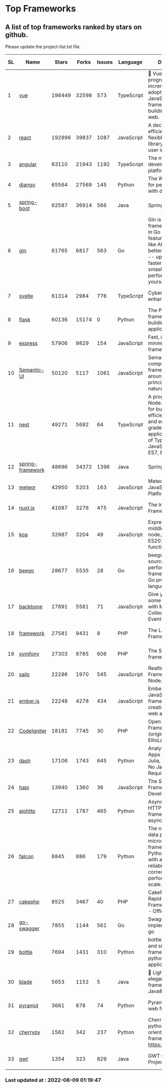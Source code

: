 # Top Frameworks
## A list of top frameworks ranked by stars on github.  
Please update the project-list.txt file.

| SL| Name  | Stars| Forks| Issues | Language | Description | Last Commit |
| --| ------| -----| ---- | ------ | -------- | ----------- | ----------- |
| 1 | [vue](https://github.com/vuejs/vue) | 198449 | 32598 | 573 | TypeScript | 🖖 Vue.js is a progressive, incrementally-adoptable JavaScript framework for building UI on the web. | 2022-08-09 00:50:53 |
| 2 | [react](https://github.com/facebook/react) | 192896 | 39837 | 1087 | JavaScript | A declarative, efficient, and flexible JavaScript library for building user interfaces. | 2022-08-08 11:31:34 |
| 3 | [angular](https://github.com/angular/angular) | 83110 | 21943 | 1192 | TypeScript | The modern web developer’s platform | 2022-08-08 18:34:56 |
| 4 | [django](https://github.com/django/django) | 65564 | 27569 | 145 | Python | The Web framework for perfectionists with deadlines. | 2022-08-08 17:43:36 |
| 5 | [spring-boot](https://github.com/spring-projects/spring-boot) | 62587 | 36914 | 566 | Java | Spring Boot | 2022-08-08 19:09:55 |
| 6 | [gin](https://github.com/gin-gonic/gin) | 61765 | 6817 | 563 | Go | Gin is a HTTP web framework written in Go (Golang). It features a Martini-like API with much better performance -- up to 40 times faster. If you need smashing performance, get yourself some Gin. | 2022-08-02 07:28:30 |
| 7 | [svelte](https://github.com/sveltejs/svelte) | 61314 | 2984 | 776 | TypeScript | Cybernetically enhanced web apps | 2022-08-08 16:05:51 |
| 8 | [flask](https://github.com/pallets/flask) | 60136 | 15174 | 0 | Python | The Python micro framework for building web applications. | 2022-08-08 23:28:50 |
| 9 | [express](https://github.com/expressjs/express) | 57906 | 9829 | 154 | JavaScript | Fast, unopinionated, minimalist web framework for node. | 2022-05-20 15:57:37 |
| 10 | [Semantic-UI](https://github.com/Semantic-Org/Semantic-UI) | 50120 | 5117 | 1061 | JavaScript | Semantic is a UI component framework based around useful principles from natural language. | 2018-10-21 20:59:02 |
| 11 | [nest](https://github.com/nestjs/nest) | 49271 | 5692 | 64 | TypeScript | A progressive Node.js framework for building efficient, scalable, and enterprise-grade server-side applications on top of TypeScript & JavaScript (ES6, ES7, ES8) 🚀 | 2022-08-05 06:41:49 |
| 12 | [spring-framework](https://github.com/spring-projects/spring-framework) | 48696 | 34372 | 1396 | Java | Spring Framework | 2022-08-08 14:53:53 |
| 13 | [meteor](https://github.com/meteor/meteor) | 42950 | 5203 | 163 | JavaScript | Meteor, the JavaScript App Platform | 2022-08-04 19:43:29 |
| 14 | [nuxt.js](https://github.com/nuxt/nuxt.js) | 41087 | 3276 | 475 | JavaScript | The Intuitive Vue(2) Framework | 2022-07-12 08:43:35 |
| 15 | [koa](https://github.com/koajs/koa) | 32987 | 3204 | 49 | JavaScript | Expressive middleware for node.js using ES2017 async functions | 2022-07-13 16:11:33 |
| 16 | [beego](https://github.com/beego/beego) | 28677 | 5535 | 28 | Go | beego is an open-source, high-performance web framework for the Go programming language. | 2022-07-30 08:03:02 |
| 17 | [backbone](https://github.com/jashkenas/backbone) | 27891 | 5581 | 71 | JavaScript | Give your JS App some Backbone with Models, Views, Collections, and Events | 2022-04-26 12:19:45 |
| 18 | [framework](https://github.com/laravel/framework) | 27581 | 9431 | 8 | PHP | The Laravel Framework. | 2022-08-08 20:01:36 |
| 19 | [symfony](https://github.com/symfony/symfony) | 27303 | 8785 | 606 | PHP | The Symfony PHP framework | 2022-08-08 10:01:20 |
| 20 | [sails](https://github.com/balderdashy/sails) | 22286 | 1970 | 545 | JavaScript | Realtime MVC Framework for Node.js | 2022-08-06 00:00:40 |
| 21 | [ember.js](https://github.com/emberjs/ember.js) | 22248 | 4278 | 434 | JavaScript | Ember.js - A JavaScript framework for creating ambitious web applications | 2022-07-25 17:54:35 |
| 22 | [CodeIgniter](https://github.com/bcit-ci/CodeIgniter) | 18181 | 7745 | 30 | PHP | Open Source PHP Framework (originally from EllisLab) | 2022-06-27 19:12:41 |
| 23 | [dash](https://github.com/plotly/dash) | 17106 | 1743 | 645 | Python | Analytical Web Apps for Python, R, Julia, and Jupyter. No JavaScript Required. | 2022-08-02 17:11:12 |
| 24 | [hapi](https://github.com/hapijs/hapi) | 13940 | 1360 | 36 | JavaScript | The Simple, Secure Framework Developers Trust | 2022-06-13 17:44:05 |
| 25 | [aiohttp](https://github.com/aio-libs/aiohttp) | 12711 | 1787 | 465 | Python | Asynchronous HTTP client/server framework for asyncio and Python | 2022-08-08 21:08:22 |
| 26 | [falcon](https://github.com/falconry/falcon) | 8845 | 886 | 179 | Python | The no-magic web data plane API and microservices framework for Python developers, with a focus on reliability, correctness, and performance at scale. | 2022-08-07 08:15:44 |
| 27 | [cakephp](https://github.com/cakephp/cakephp) | 8525 | 3467 | 40 | PHP | CakePHP: The Rapid Development Framework for PHP - Official Repository | 2022-08-08 02:19:21 |
| 28 | [go-swagger](https://github.com/go-swagger/go-swagger) | 7855 | 1144 | 561 | Go | Swagger 2.0 implementation for go | 2022-06-14 15:48:24 |
| 29 | [bottle](https://github.com/bottlepy/bottle) | 7694 | 1431 | 310 | Python | bottle.py is a fast and simple micro-framework for python web-applications. | 2022-08-03 13:51:35 |
| 30 | [blade](https://github.com/lets-blade/blade) | 5653 | 1152 | 5 | Java | :rocket: Lightning fast and elegant mvc framework for Java8 | 2022-05-10 12:38:06 |
| 31 | [pyramid](https://github.com/Pylons/pyramid) | 3681 | 878 | 74 | Python | Pyramid - A Python web framework | 2022-03-13 22:49:13 |
| 32 | [cherrypy](https://github.com/cherrypy/cherrypy) | 1562 | 342 | 237 | Python | CherryPy is a pythonic, object-oriented HTTP framework.      https://cherrypy.dev | 2022-07-17 20:36:25 |
| 33 | [gwt](https://github.com/gwtproject/gwt) | 1354 | 323 | 829 | Java | GWT Open Source Project | 2022-07-26 22:23:28 |

### Last updated at : 2022-08-09 01:19:47
